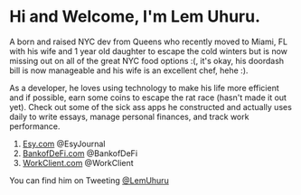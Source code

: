 # Hi and Welcome, I'm Lem Uhuru. 

A born and raised NYC dev from Queens who recently moved to Miami, FL with his wife and 1 year old daughter to escape the cold winters but is now missing out on all of the great NYC food options :(, it's okay, his doordash bill is now manageable and his wife is an excellent chef, hehe :).


As a developer, he loves using technology to make his life more efficient and if possible, earn some coins to escape the rat race (hasn't made it out yet). Check out some of the sick ass apps he constructed and actually uses daily to write essays, manage personal finances, and track work performance.


1. [Esy.com][EsyHome] @EsyJournal
2. [BankofDeFi.com][BankofDeFiHome] @BankofDeFi
3. [WorkClient.com][WorkClientHome] @WorkClient


You can find him on Tweeting [@LemUhuru][TwitterProfile]


[EsyHome]: https://www.esy.com
[BankofDeFiHome]: https://www.bankofdefi.com
[WorkClientHome]: https://www.workclient.com
[TwitterProfile]: https://twitter.com/LemUhuru